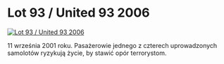 Lot 93 / United 93 2006 
=============
[![Lot 93 / United 93 2006 ](http://vidos.pl/images/player.gif)](http://vidos.pl/lot-93-united-93-2006)

 11 września 2001 roku. Pasażerowie jednego z czterech uprowadzonych samolotów ryzykują życie, by stawić opór terrorystom.
